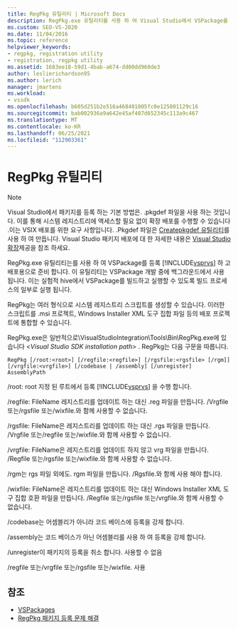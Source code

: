 ```yaml
---
title: RegPkg 유틸리티 | Microsoft Docs
description: RegPkg.exe 유틸리티를 사용 하 여 Visual Studio에서 VSPackage를 등록 하 고 배포를 위해 준비 하는 방법을 알아봅니다.
ms.custom: SEO-VS-2020
ms.date: 11/04/2016
ms.topic: reference
helpviewer_keywords:
- regpkg, registration utility
- registration, regpkg utility
ms.assetid: 1683ee18-59d1-4bab-a674-dd00dd960de3
author: leslierichardson95
ms.author: lerich
manager: jmartens
ms.workload:
- vssdk
ms.openlocfilehash: b605d251b2e516a468401805fc0e125801129c16
ms.sourcegitcommit: bab002936a9a642e45af407d652345c113a9c467
ms.translationtype: MT
ms.contentlocale: ko-KR
ms.lasthandoff: 06/25/2021
ms.locfileid: "112903361"
---
```

# <a name="regpkg-utility"></a>RegPkg 유틸리티
> [!NOTE]
> Visual Studio에서 패키지를 등록 하는 기본 방법은. .pkgdef 파일을 사용 하는 것입니다. 이를 통해 시스템 레지스트리에 액세스할 필요 없이 확장 배포를 수행할 수 있습니다 .이는 VSIX 배포를 위한 요구 사항입니다. .Pkgdef 파일은 [Createpkgdef 유틸리티](../../extensibility/internals/createpkgdef-utility.md)를 사용 하 여 만듭니다. Visual Studio 패키지 배포에 대 한 자세한 내용은 [Visual Studio 확장](../../extensibility/shipping-visual-studio-extensions.md)제공을 참조 하세요.

 RegPkg.exe 유틸리티는를 사용 하 여 VSPackage를 등록 [!INCLUDE[vsprvs](../../code-quality/includes/vsprvs_md.md)] 하 고 배포용으로 준비 합니다. 이 유틸리티는 VSPackage 개발 중에 백그라운드에서 사용 됩니다. 이는 실험적 hive에서 VSPackage를 빌드하고 실행할 수 있도록 빌드 프로세스의 일부로 실행 됩니다.

 RegPkg는 여러 형식으로 시스템 레지스트리 스크립트를 생성할 수 있습니다. 이러한 스크립트를 .msi 프로젝트, Windows Installer XML 도구 집합 파일 등의 배포 프로젝트에 통합할 수 있습니다.

 RegPkg.exe은 일반적으로\VisualStudioIntegration\Tools\Bin\RegPkg.exe에 있습니다 \<*Visual Studio SDK installation path*> . RegPkg는 다음 구문을 따릅니다.

```
RegPkg [/root:<root>] [/regfile:<regfile>] [/rgsfile:<rgsfile> [/rgm]] [/vrgfile:<vrgfile>] [/codebase | /assembly] [/unregister] AssemblyPath
```

 /root: root 지정 된 루트에서 등록 [!INCLUDE[vsprvs](../../code-quality/includes/vsprvs_md.md)] 을 수행 합니다.

 /regfile: FileName 레지스트리를 업데이트 하는 대신 .reg 파일을 만듭니다.  /Vrgfile 또는/rgsfile 또는/wixfile.와 함께 사용할 수 없습니다.

 /rgsfile: FileName은 레지스트리를 업데이트 하는 대신 .rgs 파일을 만듭니다.  /Vrgfile 또는/regfile 또는/wixfile.와 함께 사용할 수 없습니다.

 /vrgfile: FileName은 레지스트리를 업데이트 하지 않고 vrg 파일을 만듭니다.  /Regfile 또는/rgsfile 또는/wixfile.와 함께 사용할 수 없습니다.

 /rgm는 rgs 파일 외에도. rgm 파일을 만듭니다.  /Rgsfile.와 함께 사용 해야 합니다.

 /wixfile: FileName은 레지스트리를 업데이트 하는 대신 Windows Installer XML 도구 집합 호환 파일을 만듭니다.  /Regfile 또는/rgsfile 또는/vrgfile.와 함께 사용할 수 없습니다.

 /codebase는 어셈블리가 아니라 코드 베이스에 등록을 강제 합니다.

 /assembly는 코드 베이스가 아닌 어셈블리를 사용 하 여 등록을 강제 합니다.

 /unregister이 패키지의 등록을 취소 합니다.  사용할 수 없음

 /regfile 또는/vrgfile 또는/rgsfile 또는/wixfile. 사용

## <a name="see-also"></a>참조
- [VSPackages](../../extensibility/internals/vspackages.md)
- [RegPkg 패키지 등록 문제 해결](../../extensibility/internals/troubleshooting-regpkg-package-registration.md)

